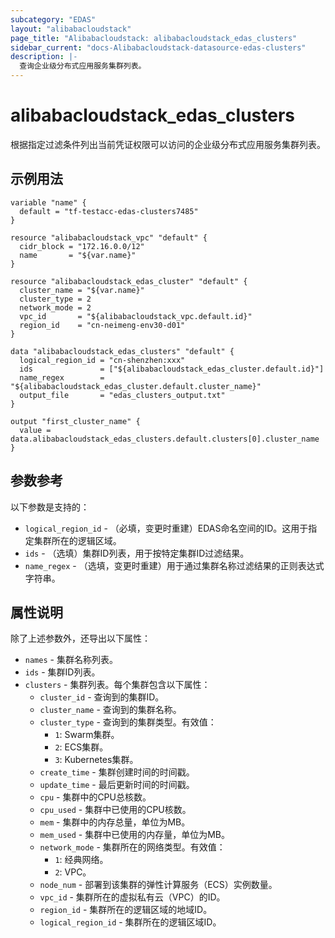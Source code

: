 ```yaml
---
subcategory: "EDAS"
layout: "alibabacloudstack"
page_title: "Alibabacloudstack: alibabacloudstack_edas_clusters"
sidebar_current: "docs-Alibabacloudstack-datasource-edas-clusters"
description: |- 
  查询企业级分布式应用服务集群列表。
---
```


# alibabacloudstack_edas_clusters

根据指定过滤条件列出当前凭证权限可以访问的企业级分布式应用服务集群列表。

## 示例用法

```hcl
variable "name" {
  default = "tf-testacc-edas-clusters7485"
}

resource "alibabacloudstack_vpc" "default" {
  cidr_block = "172.16.0.0/12"
  name       = "${var.name}"
}

resource "alibabacloudstack_edas_cluster" "default" {
  cluster_name = "${var.name}"
  cluster_type = 2
  network_mode = 2
  vpc_id       = "${alibabacloudstack_vpc.default.id}"
  region_id    = "cn-neimeng-env30-d01"
}

data "alibabacloudstack_edas_clusters" "default" {
  logical_region_id = "cn-shenzhen:xxx"
  ids               = ["${alibabacloudstack_edas_cluster.default.id}"]
  name_regex        = "${alibabacloudstack_edas_cluster.default.cluster_name}"
  output_file       = "edas_clusters_output.txt"
}

output "first_cluster_name" {
  value = data.alibabacloudstack_edas_clusters.default.clusters[0].cluster_name
}
```

## 参数参考

以下参数是支持的：

* `logical_region_id` - （必填，变更时重建）EDAS命名空间的ID。这用于指定集群所在的逻辑区域。
* `ids` - （选填）集群ID列表，用于按特定集群ID过滤结果。
* `name_regex` - （选填，变更时重建）用于通过集群名称过滤结果的正则表达式字符串。

## 属性说明

除了上述参数外，还导出以下属性：

* `names` - 集群名称列表。
* `ids` - 集群ID列表。
* `clusters` - 集群列表。每个集群包含以下属性：
  * `cluster_id` - 查询到的集群ID。
  * `cluster_name` - 查询到的集群名称。
  * `cluster_type` - 查询到的集群类型。有效值：
    * `1`: Swarm集群。
    * `2`: ECS集群。
    * `3`: Kubernetes集群。
  * `create_time` - 集群创建时间的时间戳。
  * `update_time` - 最后更新时间的时间戳。
  * `cpu` - 集群中的CPU总核数。
  * `cpu_used` - 集群中已使用的CPU核数。
  * `mem` - 集群中的内存总量，单位为MB。
  * `mem_used` - 集群中已使用的内存量，单位为MB。
  * `network_mode` - 集群所在的网络类型。有效值：
    * `1`: 经典网络。
    * `2`: VPC。
  * `node_num` - 部署到该集群的弹性计算服务（ECS）实例数量。
  * `vpc_id` - 集群所在的虚拟私有云（VPC）的ID。
  * `region_id` - 集群所在的逻辑区域的地域ID。
  * `logical_region_id` - 集群所在的逻辑区域ID。
